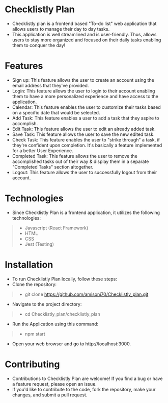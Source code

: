 # Checklistly Plan
* Checklistly plan is a frontend based "To-do list" web application that allows users
  to manage their day to day tasks.
* This application is well streamlined and is user-friendly. Thus, allows users to stay
  more organized and focused on their daily tasks enabling them to conquer the day!

# Features
* Sign up: This feature allows the user to create an account using the email address that they've provided.
* Login: This feature allows the user to login to their account enabling them to have a more personalized
  experience and have access to the application.
* Calendar: This feature enables the user to customize their tasks based on a specific date
  that would be selected.
* Add Task: This feature enables a user to add a task that they aspire to accomplish.
* Edit Task: This feature allows the user to edit an already added task. 
* Save Task: This feature allows the user to save the new edited task.
* Check Task: This feature enables the user to "strike through" a task, if they're confident upon 
  completion. It's basically a feature implemented for a better User Experience.
* Completed Task: This feature allows the user to remove the accomplished tasks out of their way & display 
  them in a separate "Completed Tasks" section altogether.
* Logout: This feature allows the user to successfully logout from their account. 

# Technologies
* Since Checklistly Plan is a frontend application, it utilizes the following technologies:
> * Javascript (React Framework)
> * HTML 
> * CSS 
> * Jest (Testing)

# Installation
* To run Checklistly Plan locally, follow these steps:
* Clone the repository:
> * git clone https://github.com/amisoni70/Checklistly_plan.git
* Navigate to the project directory:
> * cd Checklistly_plan/checklistly_plan
* Run the Application using this command:
> * npm start
* Open your web browser and go to http://localhost:3000.

# Contributing
* Contributions to Checklistly Plan are welcome! If you find a bug or 
  have a feature request, please open an issue.
* If you'd like to contribute to the code, fork the repository, make 
  your changes, and submit a pull request.